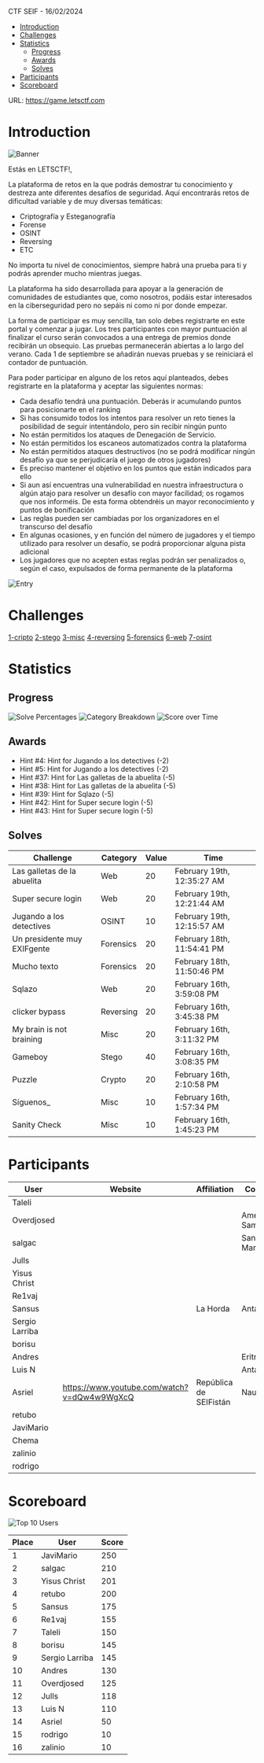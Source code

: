 CTF SEIF - 16/02/2024

- [Introduction](#introduction)
- [Challenges](#challenges)
- [Statistics](#statistics)
  - [Progress](#progress)
  - [Awards](#awards)
  - [Solves](#solves)
- [Participants](#participants)
- [Scoreboard](#scoreboard)

URL: https://game.letsctf.com

# Introduction

![Banner](assets/logo_lets_ctf_2.png)

Estás en LETSCTF!,

La plataforma de retos en la que podrás demostrar tu conocimiento y destreza ante diferentes desafíos de seguridad. Aquí encontrarás retos de dificultad variable y de muy diversas temáticas:

- Criptografía y Esteganografía
- Forense
- OSINT
- Reversing
- ETC

No importa tu nivel de conocimientos, siempre habrá una prueba para ti y podrás aprender mucho mientras juegas.

La plataforma ha sido desarrollada para apoyar a la generación de comunidades de estudiantes que, como nosotros, podáis estar interesados en la ciberseguridad pero no sepáis ni como ni por donde empezar.

La forma de participar es muy sencilla, tan solo debes registrarte en este portal y comenzar a jugar. Los tres participantes con mayor puntuación al finalizar el curso serán convocados a una entrega de premios donde recibirán un obsequio. Las pruebas permanecerán abiertas a lo largo del verano. Cada 1 de septiembre se añadirán nuevas pruebas y se reiniciará el contador de puntuación.

Para poder participar en alguno de los retos aquí planteados, debes registrarte en la plataforma y aceptar las siguientes normas:

- Cada desafío tendrá una puntuación. Deberás ir acumulando puntos para posicionarte en el ranking
- Si has consumido todos los intentos para resolver un reto tienes la posibilidad de seguir intentándolo, pero sin recibir ningún punto
- No están permitidos los ataques de Denegación de Servicio.
- No están permitidos los escaneos automatizados contra la plataforma
- No están permitidos ataques destructivos (no se podrá modificar ningún desafío ya que se perjudicaría el juego de otros jugadores)
- Es preciso mantener el objetivo en los puntos que están indicados para ello
- Si aun así encuentras una vulnerabilidad en nuestra infraestructura o algún atajo para resolver un desafío con mayor facilidad; os rogamos que nos informéis. De esta forma obtendréis un mayor reconocimiento y puntos de bonificación
- Las reglas pueden ser cambiadas por los organizadores en el transcurso del desafío
- En algunas ocasiones, y en función del número de jugadores y el tiempo utilizado para resolver un desafío, se podrá proporcionar alguna pista adicional
- Los jugadores que no acepten estas reglas podrán ser penalizados o, según el caso, expulsados de forma permanente de la plataforma

![Entry](assets/59123784.jfif)

# Challenges

[1-cripto](1-crypto/)
[2-stego](2-stego/)
[3-misc](3-misc/)
[4-reversing](4-reversing/)
[5-forensics](5-forensics/)
[6-web](6-web/)
[7-osint](7-osint/)

# Statistics

## Progress

![Solve Percentages](assets/Solve%20Percentages.png)
![Category Breakdown](assets/Category%20Breakdown.png)
![Score over Time](assets/Score%20over%20Time.png)

## Awards

- Hint #4: Hint for Jugando a los detectives (-2)
- Hint #5: Hint for Jugando a los detectives (-2)
- Hint #37: Hint for Las galletas de la abuelita (-5)
- Hint #38: Hint for Las galletas de la abuelita (-5)
- Hint #39: Hint for Sqlazo (-5)
- Hint #42: Hint for Super secure login (-5)
- Hint #43: Hint for Super secure login (-5)

## Solves

| Challenge                   | Category  | Value | Time                       |
| --------------------------- | --------- | ----- | -------------------------- |
| Las galletas de la abuelita | Web       | 20    | February 19th, 12:35:27 AM |
| Super secure login          | Web       | 20    | February 19th, 12:21:44 AM |
| Jugando a los detectives    | OSINT     | 10    | February 19th, 12:15:57 AM |
| Un presidente muy EXIFgente | Forensics | 20    | February 18th, 11:54:41 PM |
| Mucho texto                 | Forensics | 20    | February 18th, 11:50:46 PM |
| Sqlazo                      | Web       | 20    | February 16th, 3:59:08 PM  |
| clicker bypass              | Reversing | 20    | February 16th, 3:45:38 PM  |
| My brain is not braining    | Misc      | 20    | February 16th, 3:11:32 PM  |
| Gameboy                     | Stego     | 40    | February 16th, 3:08:35 PM  |
| Puzzle                      | Crypto    | 20    | February 16th, 2:10:58 PM  |
| Síguenos\_                  | Misc      | 10    | February 16th, 1:57:34 PM  |
| Sanity Check                | Misc      | 10    | February 16th, 1:45:23 PM  |

# Participants

| User           | Website                                     | Affiliation            | Country        |
| -------------- | ------------------------------------------- | ---------------------- | -------------- |
| Taleli         |                                             |                        |                |
| Overdjosed     |                                             |                        | American Samoa |
| salgac         |                                             |                        | San Marino     |
| Julls          |                                             |                        |                |
| Yisus Christ   |                                             |                        |                |
| Re1vaj         |                                             |                        |                |
| Sansus         |                                             | La Horda               | Antarctica     |
| Sergio Larriba |                                             |                        |                |
| borisu         |                                             |                        |                |
| Andres         |                                             |                        | Eritrea        |
| Luis N         |                                             |                        | Antarctica     |
| Asriel         | https://www.youtube.com/watch?v=dQw4w9WgXcQ | República de SEIFistán | Nauru          |
| retubo         |                                             |                        |                |
| JaviMario      |                                             |                        |                |
| Chema          |                                             |                        |                |
| zalinio        |                                             |                        |                |
| rodrigo        |                                             |                        |                |

# Scoreboard

![Top 10 Users](assets/Top%2010%20Users.png)

| Place | User           | Score |
| ----- | -------------- | ----- |
| 1     | JaviMario      | 250   |
| 2     | salgac         | 210   |
| 3     | Yisus Christ   | 201   |
| 4     | retubo         | 200   |
| 5     | Sansus         | 175   |
| 6     | Re1vaj         | 155   |
| 7     | Taleli         | 150   |
| 8     | borisu         | 145   |
| 9     | Sergio Larriba | 145   |
| 10    | Andres         | 130   |
| 11    | Overdjosed     | 125   |
| 12    | Julls          | 118   |
| 13    | Luis N         | 110   |
| 14    | Asriel         | 50    |
| 15    | rodrigo        | 10    |
| 16    | zalinio        | 10    |

